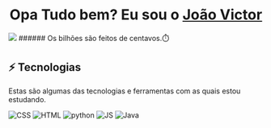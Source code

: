 <h1 align="center">
    Opa Tudo bem? Eu sou o 
    <a href="https://www.instagram.com/_jvct_/">João Victor </a>
  </h1> 
<img src="https://i.pinimg.com/originals/18/ab/47/18ab473bfc12c28bda2631d66b101e3b.gif" />
###### Os bilhões são feitos de centavos.⏱️

## ⚡ Tecnologias

Estas são algumas das tecnologias e ferramentas com as quais estou estudando.

![CSS](https://img.shields.io/badge/CSS-239120?&style=for-the-badge&logo=css3&logoColor=white)
![HTML](https://img.shields.io/badge/HTML-239120?style=for-the-badge&logo=html5&logoColor=white)
![python](https://img.shields.io/badge/Python-3776AB?style=for-the-badge&logo=python&logoColor=white)
![JS](https://img.shields.io/badge/JavaScript-323330?style=for-the-badge&logo=javascript&logoColor=F7DF1E)
![Java](https://img.shields.io/badge/Java-ED8B00?style=for-the-badge&logo=java&logoColor=white)
